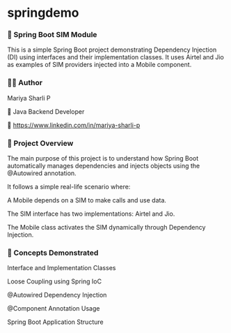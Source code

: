 # springdemo


### 📱 Spring Boot SIM Module

This is a simple Spring Boot project demonstrating Dependency Injection (DI) using interfaces and their implementation classes.
It uses Airtel and Jio as examples of SIM providers injected into a Mobile component.

### 👩‍💻 Author
Mariya Sharli P

💼 Java Backend Developer

🔗 https://www.linkedin.com/in/mariya-sharli-p

### 🚀 Project Overview

The main purpose of this project is to understand how Spring Boot automatically manages dependencies and injects objects using the @Autowired annotation.

It follows a simple real-life scenario where:

A Mobile depends on a SIM to make calls and use data.

The SIM interface has two implementations: Airtel and Jio.

The Mobile class activates the SIM dynamically through Dependency Injection.

### 🧩 Concepts Demonstrated

Interface and Implementation Classes

Loose Coupling using Spring IoC

@Autowired Dependency Injection

@Component Annotation Usage

Spring Boot Application Structure
